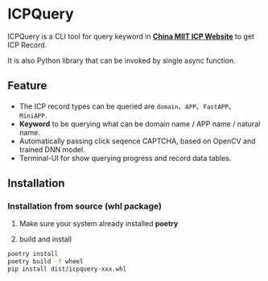 # ICPQuery

ICPQuery is a CLI tool for query keyword in [**China MIIT ICP Website**](https://beian.miit.gov.cn) to get ICP Record.

It is also Python library that can be invoked by single async function.

## Feature

- The ICP record types can be queried are `domain`、`APP`、`FastAPP`、`MiniAPP`.
- **Keyword** to be querying what can be domain name / APP name / natural name.
- Automatically passing click seqence CAPTCHA, based on OpenCV and trained DNN model.
- Terminal-UI for show querying progress and record data tables.

## Installation

### Installation from source (whl package)

1. Make sure your system already installed **poetry**

2. build and install

```bash
poetry install
poetry build -f wheel
pip install dist/icpquery-xxx.whl
```
